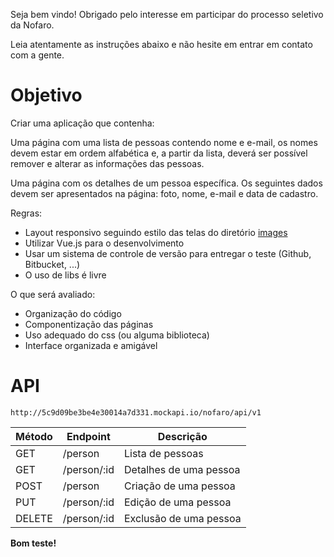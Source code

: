 Seja bem vindo! Obrigado pelo interesse em participar do processo seletivo da Nofaro.

Leia atentamente as instruções abaixo e não hesite em entrar em contato com a gente.

# Objetivo

Criar uma aplicação que contenha​:

Uma página com uma lista de pessoas contendo nome e e-mail, os nomes devem estar em ordem alfabética e, a partir da lista, deverá ser possível remover e alterar as informações das pessoas.

Uma página com os detalhes de um pessoa específica. Os seguintes dados devem ser apresentados na página: foto, nome, e-mail e data de cadastro.

Regras:
 - Layout responsivo seguindo estilo das telas do diretório [images](images)
 - Utilizar Vue.js para o desenvolvimento
 - Usar um sistema de controle de versão para entregar o teste (Github, Bitbucket, ...)
 - O uso de libs é livre

O que será avaliado:
 - Organização do código
 - Componentização das páginas
 - Uso adequado do css (ou alguma biblioteca)
 - Interface organizada e amigável

# API

`http://5c9d09be3be4e30014a7d331.mockapi.io/nofaro/api/v1`

| Método | Endpoint    | Descrição |
| ------ | ----------- | --------- |
| GET    | /person     | Lista de pessoas |
| GET    | /person/:id | Detalhes de uma pessoa |
| POST   | /person     | Criação de uma pessoa |
| PUT    | /person/:id | Edição de uma pessoa |
| DELETE | /person/:id | Exclusão de uma pessoa |


**Bom teste!**
